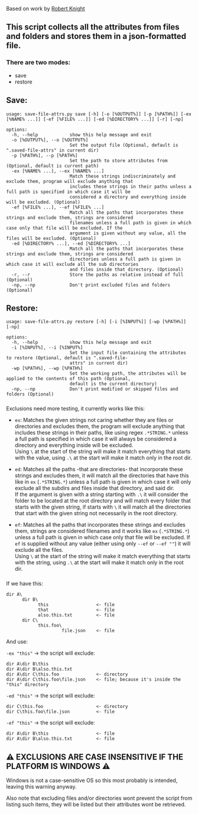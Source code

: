 Based on work by [Robert Knight][1]

## This script collects all the attributes from files and folders and stores them in a json-formatted file.

###                 There are two modes:
- save
- restore


## Save: 

```
usage: save-file-attrs.py save [-h] [-o [%OUTPUT%]] [-p [%PATH%]] [-ex [%NAME% ...]] [-ef [%FILE% ...]] [-ed [%DIRECTORY% ...]] [-r] [-np]

options:
  -h, --help            show this help message and exit
  -o [%OUTPUT%], --o [%OUTPUT%]
                        Set the output file (Optional, default is ".saved-file-attrs" in current dir)
  -p [%PATH%], --p [%PATH%]
                        Set the path to store attributes from (Optional, default is current path)
  -ex [%NAME% ...], --ex [%NAME% ...]
                        Match these strings indiscriminately and exclude them, program will exclude anything that
                        includes these strings in their paths unless a full path is specified in which case it will be
                        considered a directory and everything inside will be excluded. (Optional)
  -ef [%FILE% ...], --ef [%FILE% ...]
                        Match all the paths that incorporates these strings and exclude them, strings are considered
                        filenames unless a full path is given in which case only that file will be excluded. If the
                        argument is given without any value, all the files will be excluded. (Optional)
  -ed [%DIRECTORY% ...], --ed [%DIRECTORY% ...]
                        Match all the paths that incorporates these strings and exclude them, strings are considered
                        directories unless a full path is given in which case it will exclude all the sub directories
                        and files inside that directory. (Optional)
  -r, --r               Store the paths as relative instead of full (Optional)
  -np, --np             Don't print excluded files and folders (Optional)
```

## Restore:

```
usage: save-file-attrs.py restore [-h] [-i [%INPUT%]] [-wp [%PATH%]] [-np]

options:
  -h, --help            show this help message and exit
  -i [%INPUT%], --i [%INPUT%]
                        Set the input file containing the attributes to restore (Optional, default is ".saved-file-
                        attrs" in current dir)
  -wp [%PATH%], --wp [%PATH%]
                        Set the working path, the attributes will be applied to the contents of this path (Optional,
                        default is the current directory)
  -np, --np             Don't print modified or skipped files and folders (Optional)
```
###
Exclusions need more testing, it currently works like this:

- `ex`: Matches the given strings not caring whether they are files or directories and excludes them, the program will exclude anything that includes these strings in their paths, like using regex `.*STRING.*` unless a full path is specified in which case it will always be considered a directory and everything inside will be excluded.  
Using `\` at the start of the string will make it match everything that starts with the value, using `.\` at the start will make it match only in the root dir.  

- `ed`: Matches all the paths -that are directories- that incorporate these strings and excludes them, it will match all the directories that have this like in `ex` (`.*STRING.*`) unless a full path is given in which case it will only exclude all the subdirs and files inside that directory, and said dir.  
If the argument is given with a string starting with `.\` it will consider the folder to be located at the root directory and will match every folder that starts with the given string, if starts with `\` it will match all the directories that start with the given string not necessarily in the root directory.  

- `ef`: Matches all the paths that incorporates these strings and excludes them, strings are considered filenames and it works like `ex` (`.*STRING.*`) unless a full path is given in which case only that file will be excluded. If `ef` is supplied without any value (either using only `--ef` or `--ef ""`) it will exclude all the files.  
Using `\` at the start of the string will make it match everything that starts with the string, using `.\` at the start will make it match only in the root dir.

###

If we have this:

```
dir A\
      dir B\
            this                  <- file
            that                  <- file
            also.this.txt         <- file
      dir C\
            this.foo\
                     file.json    <- file
```

And use:

`-ex "this"` -> the script will exclude:
```
dir A\dir B\this
dir A\dir B\also.this.txt
dir A\dir C\this.foo              <- directory
dir A\dir C\this.foo\file.json    <- file; because it's inside the "this" directory
```

`-ed "this"` -> the script will exclude:
```
dir C\this.foo                    <- directory
dir C\this.foo\file.json          <- file
```

`-ef "this"` -> the script will exclude:

```
dir A\dir B\this                  <- file
dir A\dir B\also.this.txt         <- file
```
   
   
##
## :warning: EXCLUSIONS ARE CASE INSENSITIVE IF THE PLATFORM IS WINDOWS :warning:  
Windows is not a case-sensitive OS so this most probably is intended, leaving this warning anyway.

Also note that excluding files and/or directories wont prevent the script from listing such items, they will be listed but their attributes wont be retrieved.

  [1]: https://github.com/robertknight/mandrawer
